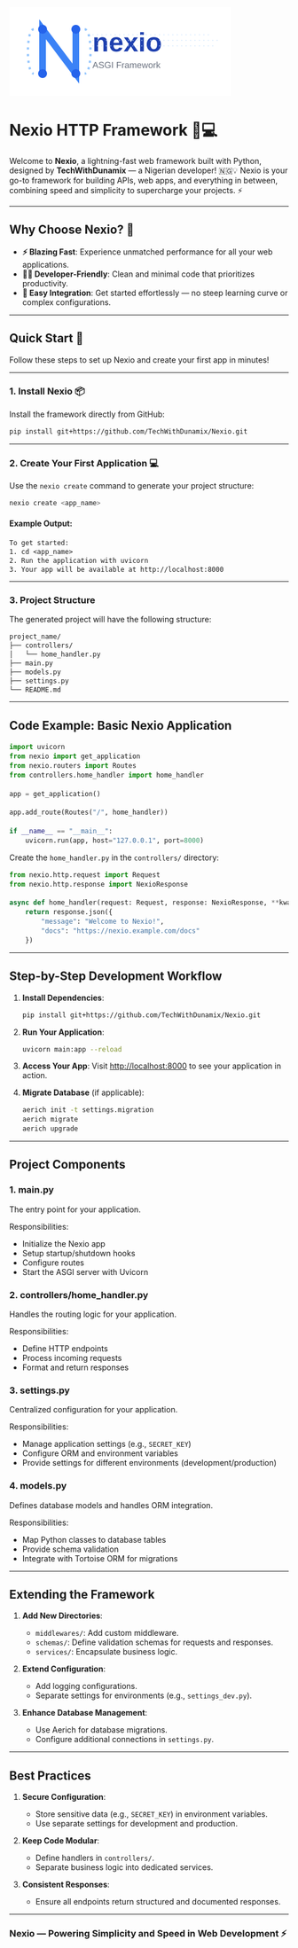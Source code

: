 ![Nexio Logo](docs/logo.svg)
# Nexio HTTP Framework 🚀💻

Welcome to **Nexio**, a lightning-fast web framework built with Python, designed by **TechWithDunamix** — a Nigerian developer! 🇳🇬💡 Nexio is your go-to framework for building APIs, web apps, and everything in between, combining speed and simplicity to supercharge your projects. ⚡

---

## Why Choose Nexio? 🤔

- **⚡ Blazing Fast**: Experience unmatched performance for all your web applications.
- **👨‍💻 Developer-Friendly**: Clean and minimal code that prioritizes productivity.
- **🔌 Easy Integration**: Get started effortlessly — no steep learning curve or complex configurations.

---

## Quick Start 🚀

Follow these steps to set up Nexio and create your first app in minutes!

---

### 1. Install Nexio 📦

Install the framework directly from GitHub:

```bash
pip install git+https://github.com/TechWithDunamix/Nexio.git
```

---

### 2. Create Your First Application 💻

Use the `nexio create` command to generate your project structure:

```bash
nexio create <app_name>
```

#### Example Output:
```plaintext
To get started:
1. cd <app_name>
2. Run the application with uvicorn
3. Your app will be available at http://localhost:8000
```

---

### 3. Project Structure

The generated project will have the following structure:

```plaintext
project_name/
├── controllers/
│   └── home_handler.py
├── main.py
├── models.py
├── settings.py
└── README.md
```

---

## Code Example: Basic Nexio Application

```python
import uvicorn
from nexio import get_application
from nexio.routers import Routes
from controllers.home_handler import home_handler

app = get_application()

app.add_route(Routes("/", home_handler))

if __name__ == "__main__":
    uvicorn.run(app, host="127.0.0.1", port=8000)
```

Create the `home_handler.py` in the `controllers/` directory:

```python
from nexio.http.request import Request
from nexio.http.response import NexioResponse

async def home_handler(request: Request, response: NexioResponse, **kwargs):
    return response.json({
        "message": "Welcome to Nexio!",
        "docs": "https://nexio.example.com/docs"
    })
```

---

## Step-by-Step Development Workflow

1. **Install Dependencies**:
   ```bash
   pip install git+https://github.com/TechWithDunamix/Nexio.git
   ```

2. **Run Your Application**:
   ```bash
   uvicorn main:app --reload
   ```

3. **Access Your App**:
   Visit [http://localhost:8000](http://localhost:8000) to see your application in action.

4. **Migrate Database** (if applicable):
   ```bash
   aerich init -t settings.migration
   aerich migrate
   aerich upgrade
   ```

---

## Project Components

### **1. main.py**

The entry point for your application.

Responsibilities:
- Initialize the Nexio app
- Setup startup/shutdown hooks
- Configure routes
- Start the ASGI server with Uvicorn

### **2. controllers/home_handler.py**

Handles the routing logic for your application.

Responsibilities:
- Define HTTP endpoints
- Process incoming requests
- Format and return responses

### **3. settings.py**

Centralized configuration for your application.

Responsibilities:
- Manage application settings (e.g., `SECRET_KEY`)
- Configure ORM and environment variables
- Provide settings for different environments (development/production)

### **4. models.py**

Defines database models and handles ORM integration.

Responsibilities:
- Map Python classes to database tables
- Provide schema validation
- Integrate with Tortoise ORM for migrations

---

## Extending the Framework

1. **Add New Directories**:
   - `middlewares/`: Add custom middleware.
   - `schemas/`: Define validation schemas for requests and responses.
   - `services/`: Encapsulate business logic.

2. **Extend Configuration**:
   - Add logging configurations.
   - Separate settings for environments (e.g., `settings_dev.py`).

3. **Enhance Database Management**:
   - Use Aerich for database migrations.
   - Configure additional connections in `settings.py`.

---

## Best Practices

1. **Secure Configuration**:
   - Store sensitive data (e.g., `SECRET_KEY`) in environment variables.
   - Use separate settings for development and production.

2. **Keep Code Modular**:
   - Define handlers in `controllers/`.
   - Separate business logic into dedicated services.

3. **Consistent Responses**:
   - Ensure all endpoints return structured and documented responses.

---

### Nexio — Powering Simplicity and Speed in Web Development ⚡